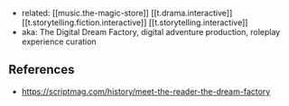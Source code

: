 
- related: [[music.the-magic-store]] [[t.drama.interactive]] [[t.storytelling.fiction.interactive]] [[t.storytelling.interactive]]
- aka: The Digital Dream Factory, digital adventure production, roleplay experience curation


## References

- https://scriptmag.com/history/meet-the-reader-the-dream-factory
